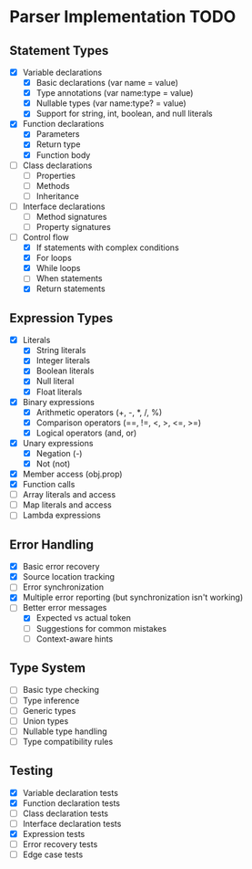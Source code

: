 # Parser Implementation TODO

## Statement Types
- [x] Variable declarations
  - [x] Basic declarations (var name = value)
  - [x] Type annotations (var name:type = value)
  - [x] Nullable types (var name:type? = value)
  - [x] Support for string, int, boolean, and null literals
- [x] Function declarations
  - [x] Parameters
  - [x] Return type
  - [x] Function body
- [ ] Class declarations
  - [ ] Properties
  - [ ] Methods
  - [ ] Inheritance
- [ ] Interface declarations
  - [ ] Method signatures
  - [ ] Property signatures
- [ ] Control flow
  - [x] If statements with complex conditions
  - [x] For loops
  - [x] While loops
  - [ ] When statements
  - [x] Return statements

## Expression Types
- [x] Literals
  - [x] String literals
  - [x] Integer literals
  - [x] Boolean literals
  - [x] Null literal
  - [x] Float literals
- [x] Binary expressions
  - [x] Arithmetic operators (+, -, *, /, %)
  - [x] Comparison operators (==, !=, <, >, <=, >=)
  - [x] Logical operators (and, or)
- [x] Unary expressions
  - [x] Negation (-)
  - [x] Not (not)
- [x] Member access (obj.prop)
- [x] Function calls
- [ ] Array literals and access
- [ ] Map literals and access
- [ ] Lambda expressions

## Error Handling
- [x] Basic error recovery
- [x] Source location tracking
- [ ] Error synchronization
- [x] Multiple error reporting (but synchronization isn't working)
- [ ] Better error messages
  - [x] Expected vs actual token
  - [ ] Suggestions for common mistakes
  - [ ] Context-aware hints

## Type System
- [ ] Basic type checking
- [ ] Type inference
- [ ] Generic types
- [ ] Union types
- [ ] Nullable type handling
- [ ] Type compatibility rules

## Testing
- [x] Variable declaration tests
- [x] Function declaration tests
- [ ] Class declaration tests
- [ ] Interface declaration tests
- [x] Expression tests
- [ ] Error recovery tests
- [ ] Edge case tests
